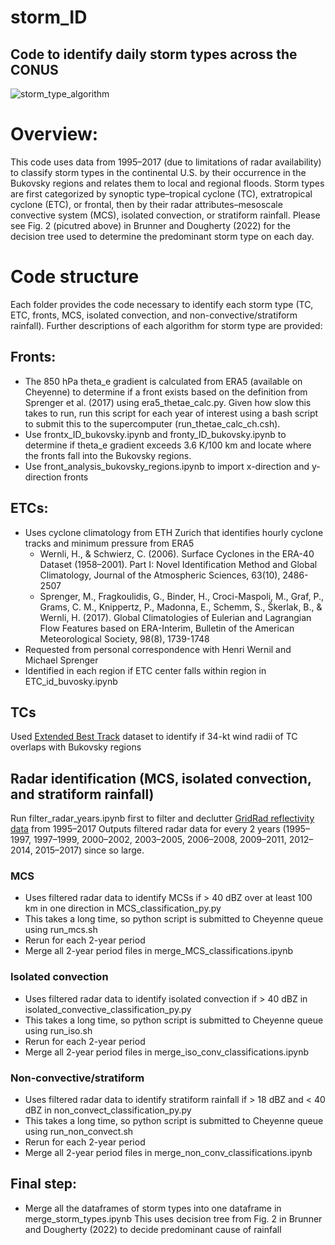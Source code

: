# storm_ID
## Code to identify daily storm types across the CONUS 
![storm_type_algorithm](https://user-images.githubusercontent.com/40123935/208155319-964df847-b371-4818-8bd8-1e71635e4235.png)

# Overview:
This code uses data from 1995–2017 (due to limitations of radar availability) to classify storm types in the continental U.S. by their occurrence in the Bukovsky regions and relates them to local and regional floods. Storm types are first categorized by synoptic type–tropical cyclone (TC), extratropical cyclone (ETC), or frontal, then by their radar attributes–mesoscale convective system (MCS), isolated convection, or stratiform rainfall. Please see Fig. 2 (picutred above) in Brunner and Dougherty (2022) for the decision tree used to determine the predominant storm type on each day. 

# Code structure
Each folder provides the code necessary to identify each storm type (TC, ETC, fronts, MCS, isolated convection, and non-convective/stratiform rainfall). Further descriptions of each algorithm for storm type are provided:

## Fronts: 
- The 850 hPa theta_e gradient is calculated from ERA5 (available on Cheyenne) to determine if a front exists based on the definition from Sprenger et al. (2017) using era5_thetae_calc.py. Given how slow this takes to run, run this script for each year of interest using a bash script to submit this to the supercomputer (run_thetae_calc_ch.csh). 
- Use frontx_ID_bukovsky.ipynb and fronty_ID_bukovsky.ipynb to determine if theta_e gradient exceeds 3.6 K/100 km and locate where the fronts fall into the Bukovsky regions. 
- Use front_analysis_bukovsky_regions.ipynb to import x-direction and y-direction fronts 

## ETCs:
- Uses cyclone climatology from ETH Zurich that identifies hourly cyclone tracks and minimum pressure from ERA5
  - Wernli, H., & Schwierz, C. (2006). Surface Cyclones in the ERA-40 Dataset (1958–2001). Part I: Novel Identification Method and Global Climatology, Journal of the Atmospheric Sciences, 63(10), 2486-2507
  - Sprenger, M., Fragkoulidis, G., Binder, H., Croci-Maspoli, M., Graf, P., Grams, C. M., Knippertz, P., Madonna, E., Schemm, S., Škerlak, B., & Wernli, H. (2017). Global Climatologies of Eulerian and Lagrangian Flow Features based on ERA-Interim, Bulletin of the American Meteorological Society, 98(8), 1739-1748
- Requested from personal correspondence with Henri Wernil and Michael Sprenger
- Identified in each region if ETC center falls within region in ETC_id_buvosky.ipynb

## TCs
Used [Extended Best Track](https://rammb2.cira.colostate.edu/research/tropical-cyclones/tc_extended_best_track_dataset/) dataset to identify if 34-kt wind radii of TC overlaps with Bukovsky regions 

## Radar identification (MCS, isolated convection, and stratiform rainfall)
Run filter_radar_years.ipynb first to filter and declutter [GridRad reflectivity data](http://gridrad.org/data.html) from 1995–2017
Outputs filtered radar data for every 2 years (1995–1997, 1997–1999, 2000–2002, 2003–2005, 2006–2008, 2009–2011, 2012–2014, 2015–2017) since so large. 

### MCS
- Uses filtered radar data to identify MCSs if > 40 dBZ over at least 100 km in one direction in MCS_classification_py.py
- This takes a long time, so python script is submitted to Cheyenne queue using run_mcs.sh
- Rerun for each 2-year period
- Merge all 2-year period files in merge_MCS_classifications.ipynb

### Isolated convection
- Uses filtered radar data to identify isolated convection if > 40 dBZ in isolated_convective_classification_py.py
- This takes a long time, so python script is submitted to Cheyenne queue using run_iso.sh
- Rerun for each 2-year period
- Merge all 2-year period files in merge_iso_conv_classifications.ipynb

### Non-convective/stratiform
- Uses filtered radar data to identify stratiform rainfall  if > 18 dBZ and < 40 dBZ in non_convect_classification_py.py
- This takes a long time, so python script is submitted to Cheyenne queue using run_non_convect.sh
- Rerun for each 2-year period
- Merge all 2-year period files in merge_non_conv_classifications.ipynb

## Final step:
- Merge all the dataframes of storm types into one dataframe in merge_storm_types.ipynb
This uses decision tree from Fig. 2 in Brunner and Dougherty (2022) to decide predominant cause of rainfall 

